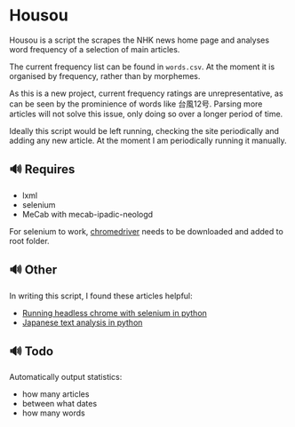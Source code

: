 # Housou

Housou is a script the scrapes the NHK news home page and analyses word frequency of a selection of main articles.

The current frequency list can be found in `words.csv`. At the moment it is organised by frequency, rather than by morphemes.

As this is a new project, current frequency ratings are unrepresentative, as can be seen by the prominience of words like 台風12号. Parsing more articles will not solve this issue, only doing so over a longer period of time.

Ideally this script would be left running, checking the site periodically and adding any new article. At the moment I am periodically running it manually.

## 🔊 Requires

- lxml
- selenium
- MeCab with mecab-ipadic-neologd

For selenium to work, [chromedriver](http://chromedriver.chromium.org/downloads) needs to be downloaded and added to root folder.

## 🔊 Other

In writing this script, I found these articles helpful:
- [Running headless chrome with selenium in python](https://medium.com/@pyzzled/running-headless-chrome-with-selenium-in-python-3f42d1f5ff1d)
- [Japanese text analysis in python](http://www.robfahey.co.uk/blog/japanese-text-analysis-in-python/)

## 🔊 Todo

Automatically output statistics:
- how many articles
- between what dates
- how many words